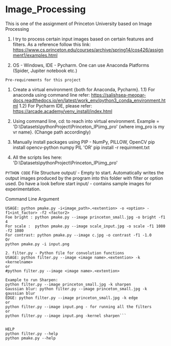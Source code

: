 # Image_Processing 
This is one of the assignment of Princeton University based on Image Processing

1) I try to process certain input images based on certain features and filters. As a reference follow this link:                
https://www.cs.princeton.edu/courses/archive/spring14/cos426/assignment1/examples.html

2) OS - Windows, IDE - Pycharm. One can use Anaconda Platforms (Spider, Jupiter notebook etc.) 

``` Pre-requirements for this project ```
1) Create a virtual environment {both for Anaconda, Pycharm}. 
  1.1) For anaconda using command line refer: 
       https://salishsea-meopar-docs.readthedocs.io/en/latest/work_env/python3_conda_environment.html
  1.2) For Pycharm IDE, please refer:
       https://arcade.academy/venv_install/index.html

2) Using command line, cd: to reach into virtual environment. Example = 'D:\Datasets\pythonProject\Princeton_IP\img_pro' {where img_pro is my vr name}. (Change path accordingly)
4) Manually install packages using PIP - NumPy, PILLOW, OpenCV 
   pip install opencv-python numpy PIL 
   'OR' 
   pip install -r requirment.txt
5) All the scripts lies here: 'D:\Datasets\pythonProject\Princeton_IP\img_pro'

``` PYTHON CODE ```
File Structure
output/ - Empty to start. Automatically writes the output images produced by the program into this folder with filter or option used. Do have a look before start
input/ - contains sample images for experimentation. 

Command Line Argument
```1. pmake.py - Python file to run the functions like {bright, contrast, blur, scale}
USAGE: python pmake.py -i<image_path>.<extention> -o <option> -f1<int_factor> -f2 <factor2>
Foe bright : python pmake.py --image princeton_small.jpg -o bright -f1 4
For scale :  python pmake.py --image scale_input.jpg -o scale -f1 1080 -f2 1080 
For contrast: python pmake.py --image c.jpg -o contrast -f1 -1.0 
Or
python pmake.py -i input.png

2. filter.py - Python file for convolution functions
USAGE: python filter.py --image <image name>.<extention> -k <kernelname> 
or 
#python filter.py --image <image name>.<extention>

Example to run Sharpen:
python filter.py --image princeton_small.jpg -k sharpen
Gaussian blur: python filter.py --image princeton_small.jpg -k gaussian blur
EDGE: python filter.py --image princeton_small.jpg -k edge
or
python filter.py --image input.png - for running all the filters
or
python filter.py --image input.png -kernel sharpen```


HELP
python filter.py --help 
python pmake.py --help
